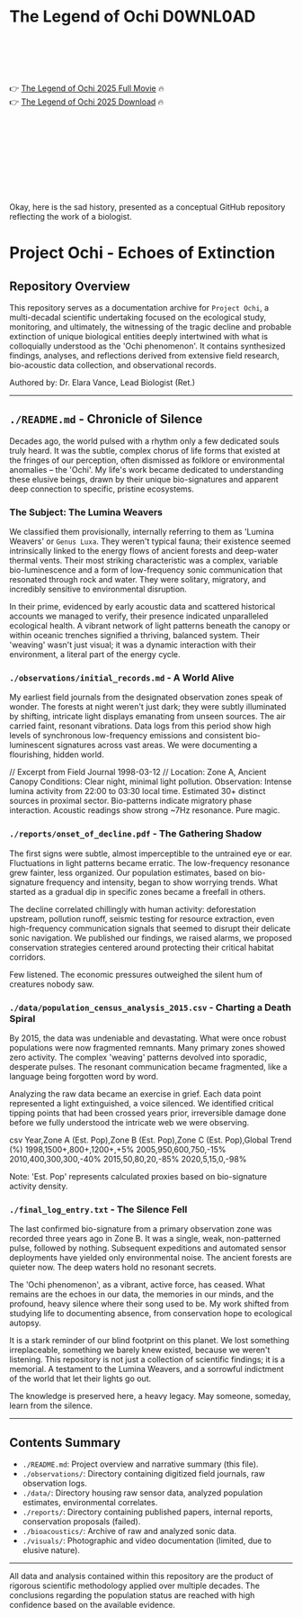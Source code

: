 # The Legend of Ochi D0WNL0AD

<br><br><br><br>


👉 <a href="https://Jack-soltheosmitsis1971.github.io/dkuhdspsvy/">The Legend of Ochi 2025 Full Movie</a> 🔥
<br>
👉 <a href="https://Jack-soltheosmitsis1971.github.io/dkuhdspsvy/">The Legend of Ochi 2025 Download</a> 🔥


<br><br><br><br><br><br><br><br>


Okay, here is the sad history, presented as a conceptual GitHub repository reflecting the work of a biologist.


# Project Ochi - Echoes of Extinction

## Repository Overview

This repository serves as a documentation archive for `Project Ochi`, a multi-decadal scientific undertaking focused on the ecological study, monitoring, and ultimately, the witnessing of the tragic decline and probable extinction of unique biological entities deeply intertwined with what is colloquially understood as the 'Ochi phenomenon'. It contains synthesized findings, analyses, and reflections derived from extensive field research, bio-acoustic data collection, and observational records.

Authored by: Dr. Elara Vance, Lead Biologist (Ret.)

---

## `./README.md` - Chronicle of Silence

Decades ago, the world pulsed with a rhythm only a few dedicated souls truly heard. It was the subtle, complex chorus of life forms that existed at the fringes of our perception, often dismissed as folklore or environmental anomalies – the 'Ochi'. My life's work became dedicated to understanding these elusive beings, drawn by their unique bio-signatures and apparent deep connection to specific, pristine ecosystems.

### The Subject: The Lumina Weavers

We classified them provisionally, internally referring to them as 'Lumina Weavers' or `Genus Luxa`. They weren't typical fauna; their existence seemed intrinsically linked to the energy flows of ancient forests and deep-water thermal vents. Their most striking characteristic was a complex, variable bio-luminescence and a form of low-frequency sonic communication that resonated through rock and water. They were solitary, migratory, and incredibly sensitive to environmental disruption.

In their prime, evidenced by early acoustic data and scattered historical accounts we managed to verify, their presence indicated unparalleled ecological health. A vibrant network of light patterns beneath the canopy or within oceanic trenches signified a thriving, balanced system. Their 'weaving' wasn't just visual; it was a dynamic interaction with their environment, a literal part of the energy cycle.

### `./observations/initial_records.md` - A World Alive

My earliest field journals from the designated observation zones speak of wonder. The forests at night weren't just dark; they were subtly illuminated by shifting, intricate light displays emanating from unseen sources. The air carried faint, resonant vibrations. Data logs from this period show high levels of synchronous low-frequency emissions and consistent bio-luminescent signatures across vast areas. We were documenting a flourishing, hidden world.


// Excerpt from Field Journal 1998-03-12 //
Location: Zone A, Ancient Canopy
Conditions: Clear night, minimal light pollution.
Observation: Intense lumina activity from 22:00 to 03:30 local time. Estimated 30+ distinct sources in proximal sector. Bio-patterns indicate migratory phase interaction. Acoustic readings show strong ~7Hz resonance. Pure magic.


### `./reports/onset_of_decline.pdf` - The Gathering Shadow

The first signs were subtle, almost imperceptible to the untrained eye or ear. Fluctuations in light patterns became erratic. The low-frequency resonance grew fainter, less organized. Our population estimates, based on bio-signature frequency and intensity, began to show worrying trends. What started as a gradual dip in specific zones became a freefall in others.

The decline correlated chillingly with human activity: deforestation upstream, pollution runoff, seismic testing for resource extraction, even high-frequency communication signals that seemed to disrupt their delicate sonic navigation. We published our findings, we raised alarms, we proposed conservation strategies centered around protecting their critical habitat corridors.

Few listened. The economic pressures outweighed the silent hum of creatures nobody saw.

### `./data/population_census_analysis_2015.csv` - Charting a Death Spiral

By 2015, the data was undeniable and devastating. What were once robust populations were now fragmented remnants. Many primary zones showed zero activity. The complex 'weaving' patterns devolved into sporadic, desperate pulses. The resonant communication became fragmented, like a language being forgotten word by word.

Analyzing the raw data became an exercise in grief. Each data point represented a light extinguished, a voice silenced. We identified critical tipping points that had been crossed years prior, irreversible damage done before we fully understood the intricate web we were observing.

csv
Year,Zone A (Est. Pop),Zone B (Est. Pop),Zone C (Est. Pop),Global Trend (%)
1998,1500+,800+,1200+,+5%
2005,950,600,750,-15%
2010,400,300,300,-40%
2015,50,80,20,-85%
2020,5,15,0,-98%

Note: 'Est. Pop' represents calculated proxies based on bio-signature activity density.

### `./final_log_entry.txt` - The Silence Fell

The last confirmed bio-signature from a primary observation zone was recorded three years ago in Zone B. It was a single, weak, non-patterned pulse, followed by nothing. Subsequent expeditions and automated sensor deployments have yielded only environmental noise. The ancient forests are quieter now. The deep waters hold no resonant secrets.

The 'Ochi phenomenon', as a vibrant, active force, has ceased. What remains are the echoes in our data, the memories in our minds, and the profound, heavy silence where their song used to be. My work shifted from studying life to documenting absence, from conservation hope to ecological autopsy.

It is a stark reminder of our blind footprint on this planet. We lost something irreplaceable, something we barely knew existed, because we weren't listening. This repository is not just a collection of scientific findings; it is a memorial. A testament to the Lumina Weavers, and a sorrowful indictment of the world that let their lights go out.

The knowledge is preserved here, a heavy legacy. May someone, someday, learn from the silence.

---

## Contents Summary

- `./README.md`: Project overview and narrative summary (this file).
- `./observations/`: Directory containing digitized field journals, raw observation logs.
- `./data/`: Directory housing raw sensor data, analyzed population estimates, environmental correlates.
- `./reports/`: Directory containing published papers, internal reports, conservation proposals (failed).
- `./bioacoustics/`: Archive of raw and analyzed sonic data.
- `./visuals/`: Photographic and video documentation (limited, due to elusive nature).

---

All data and analysis contained within this repository are the product of rigorous scientific methodology applied over multiple decades. The conclusions regarding the population status are reached with high confidence based on the available evidence.



